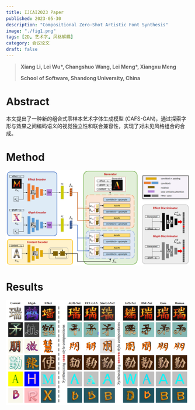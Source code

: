 ```yaml
---
title: IJCAI2023 Paper
published: 2023-05-30
description: "Compositional Zero-Shot Artistic Font Synthesis"
image: "./fig1.png"
tags: [2D, 艺术字, 风格解耦]
category: 会议论文
draft: false 
---
```


> **Xiang Li, Lei Wu\*, Changshuo Wang, Lei Meng\*, Xiangxu Meng**
> 
> **School of Software, Shandong University, China**

# Abstract

本文提出了一种新的组合式零样本艺术字体生成模型 (CAFS-GAN)，通过探索字形与效果之间编码语义的视觉独立性和联合兼容性，实现了对未见风格组合的合成。


# Method

![](./fig2.png)

# Results
![](./fig3.png)